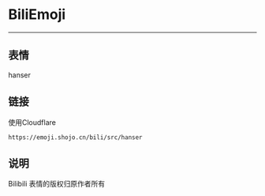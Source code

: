 # BiliEmoji
---
## 表情
hanser
## 链接
使用Cloudflare
```
https://emoji.shojo.cn/bili/src/hanser
```
## 说明
Bilibili 表情的版权归原作者所有
